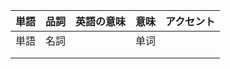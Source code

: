 | <ruby><span>単語</span><rt data-rt="たんご"></rt></ruby> | <ruby><span>品詞</span><rt data-rt="ひんし"></rt></ruby> | <ruby><span>英語</span><rt data-rt="えいご"></rt></ruby>の意味 | <ruby><span>意味</span><rt data-rt="いみ"></rt></ruby> | <ruby><span>アクセント</span><rt data-rt="あくせんと"></rt></ruby> |
| -------------------------------------------------------- | -------------------------------------------------------- | ------------------------------------------------------------ | ------------------------------------------------------ | ------------------------------------------------------------ |
| 単語                                                     | 名詞                                                     |                                                              | 单词                                                   |                                                              |
|                                                          |                                                          |                                                              |                                                        |                                                              |
|                                                          |                                                          |                                                              |                                                        |                                                              |

